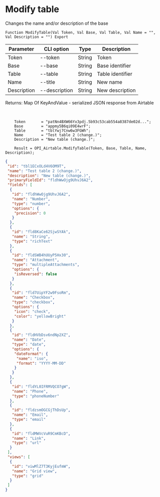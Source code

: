 ﻿---
sidebar_position: 2
---

# Modify table
 Changes the name and/or description of the base



`Function ModifyTable(Val Token, Val Base, Val Table, Val Name = "", Val Description = "") Export`

  | Parameter | CLI option | Type | Description |
  |-|-|-|-|
  | Token | --token | String | Token |
  | Base | --base | String | Base identifier |
  | Table | --table | String | Table identifier |
  | Name | --title | String | New name |
  | Description | --description | String | New description |

  
  Returns:  Map Of KeyAndValue - serialized JSON response from Airtable

<br/>




```bsl title="Code example"
    Token       = "patNn4BXW66Yx3pdj.5b93c53cab554a8387de02d...";
    Base        = "appmy5B6qi09E4wrF";
    Table       = "tblYwj7Cnw6w3FGWh";
    Name        = "Test table 2 (change.)";
    Description = "New table (change.)";

    Result = OPI_Airtable.ModifyTable(Token, Base, Table, Name, Description);
```
 



```json title="Result"
{
 "id": "tbl1ECxOLd4V6OM9T",
 "name": "Test table 2 (change.)",
 "description": "New table (change.)",
 "primaryFieldId": "fldhWwOjg9UhvJ6A2",
 "fields": [
  {
   "id": "fldhWwOjg9UhvJ6A2",
   "name": "Number",
   "type": "number",
   "options": {
    "precision": 0
   }
  },
  {
   "id": "fld8KaCe62SjwSYAk",
   "name": "String",
   "type": "richText"
  },
  {
   "id": "fldSWB4hUUyP5Hx30",
   "name": "Attachment",
   "type": "multipleAttachments",
   "options": {
    "isReversed": false
   }
  },
  {
   "id": "fld7UipYF2w9FsoRm",
   "name": "Checkbox",
   "type": "checkbox",
   "options": {
    "icon": "check",
    "color": "yellowBright"
   }
  },
  {
   "id": "fldHVbDsv6ndNp2XZ",
   "name": "Date",
   "type": "date",
   "options": {
    "dateFormat": {
     "name": "iso",
     "format": "YYYY-MM-DD"
    }
   }
  },
  {
   "id": "fldYL0IFRMVQCO7gW",
   "name": "Phone",
   "type": "phoneNumber"
  },
  {
   "id": "fldzsmOGCGjThDsUp",
   "name": "Email",
   "type": "email"
  },
  {
   "id": "fldMWVcVuR9CmKBcD",
   "name": "Link",
   "type": "url"
  }
 ],
 "views": [
  {
   "id": "viwMlZ7T3KyjEufmW",
   "name": "Grid view",
   "type": "grid"
  }
 ]
}
```
